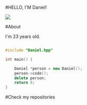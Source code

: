 #HELLO, I'M Daniel!

![](https://i.pinimg.com/originals/4a/70/5e/4a705e028bb9f5d50995e68c791fb10a.gif)

#About

I'm 23 years old.

```cpp

#include "Daniel.hpp"

int main() {

    Daniel *person = new Daniel();
    person->code();
    delete person;
    return 0;
}
```

#Check my repositories
